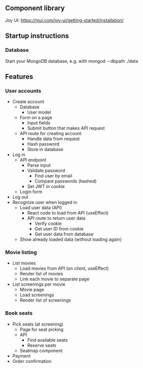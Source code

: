 ## Component library
Joy UI: https://mui.com/joy-ui/getting-started/installation/

## Startup instructions

### Database
Start your MongoDB database, e.g. with mongod --dbpath ./data

## Features

### User accounts
* Create account
  * Database
    * User model
  * Form on a page
    * Input fields
    * Submit button that makes API request
  * API route for creating account
    * Handle data from request
    * Hash password
    * Store in database
* Log in
  * API endpoint
    * Parse input
    * Validate password
      * Find user by email
      * Compare passwords (hashed)
    * Set JWT in cookie
  * Login form
* Log out
* Recognize user when logged in
  * Load user data (API)
    * React code to load from API (useEffect)
    * API route to return user data
      * Verify cookie
      * Get user ID from cookie
      * Get user data from database
  * Show already loaded data (without loading again)

### Movie listing
* List movies
  * Load movies from API (on client, useEffect)
  * Render list of movies
  * Link each movie to separate page
* List screenings per movie
  * Movie page
  * Load screenings
  * Render list of screenings

### Book seats
* Pick seats (at screening)
  * Page for seat picking
  * API
    * Find available seats
    * Reserve seats
  * Seatmap component
* Payment
* Order confirmation